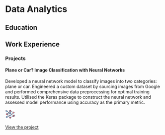 # Data Analytics

## Education

## Work Experience

### Projects
#### Plane or Car? Image Classification with Neural Networks
Developed a neural network model to classify images into two categories: plane or car. Engineered a custom dataset by sourcing images from Google and performed comprehensive data preprocessing for optimal training results. Utilised the Keras package to construct the neural network and assessed model performance using accuracy as the primary metric.

![Project Image](assets/neural_network.png)

[View the project](https://github.com/bentohbox/bentohbox.github.io/tree/main/image-classification-kerasR)
